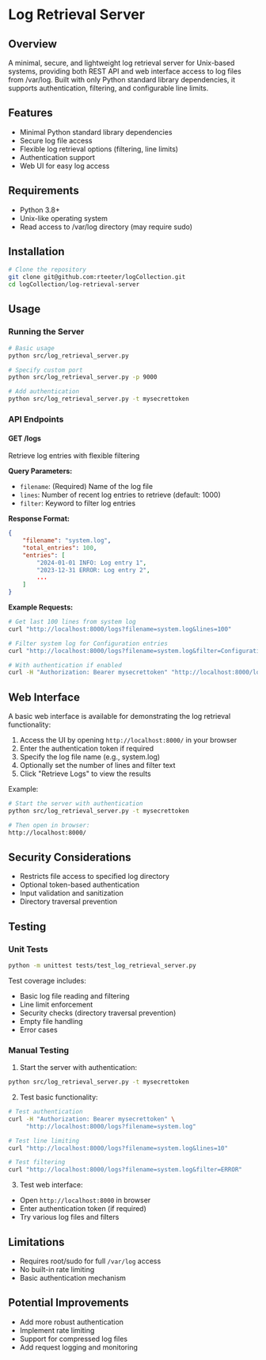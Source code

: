 # Log Retrieval Server

## Overview
A minimal, secure, and lightweight log retrieval server for Unix-based systems, providing both REST API and web interface access to log files from /var/log. Built with only Python standard library dependencies, it supports authentication, filtering, and configurable line limits.

## Features
- Minimal Python standard library dependencies
- Secure log file access
- Flexible log retrieval options (filtering, line limits)
- Authentication support
- Web UI for easy log access

## Requirements
- Python 3.8+
- Unix-like operating system
- Read access to /var/log directory (may require sudo)

## Installation
```bash
# Clone the repository
git clone git@github.com:rteeter/logCollection.git
cd logCollection/log-retrieval-server
```

## Usage

### Running the Server
```bash
# Basic usage
python src/log_retrieval_server.py

# Specify custom port
python src/log_retrieval_server.py -p 9000

# Add authentication
python src/log_retrieval_server.py -t mysecrettoken
```

### API Endpoints

#### GET /logs
Retrieve log entries with flexible filtering

**Query Parameters:**
- `filename`: (Required) Name of the log file
- `lines`: Number of recent log entries to retrieve (default: 1000)
- `filter`: Keyword to filter log entries

**Response Format:**
```json
{
    "filename": "system.log",
    "total_entries": 100,
    "entries": [
        "2024-01-01 INFO: Log entry 1",
        "2023-12-31 ERROR: Log entry 2",
        ...
    ]
}
```

**Example Requests:**
```bash
# Get last 100 lines from system log
curl "http://localhost:8000/logs?filename=system.log&lines=100"

# Filter system log for Configuration entries
curl "http://localhost:8000/logs?filename=system.log&filter=Configuration"

# With authentication if enabled
curl -H "Authorization: Bearer mysecrettoken" "http://localhost:8000/logs?filename=system.log"
```

## Web Interface
A basic web interface is available for demonstrating the log retrieval functionality:

1. Access the UI by opening `http://localhost:8000/` in your browser
2. Enter the authentication token if required
3. Specify the log file name (e.g., system.log)
4. Optionally set the number of lines and filter text
5. Click "Retrieve Logs" to view the results

Example:
```bash
# Start the server with authentication
python src/log_retrieval_server.py -t mysecrettoken

# Then open in browser:
http://localhost:8000/
```

## Security Considerations
- Restricts file access to specified log directory
- Optional token-based authentication
- Input validation and sanitization
- Directory traversal prevention

## Testing

### Unit Tests
```bash
python -m unittest tests/test_log_retrieval_server.py
```

Test coverage includes:
- Basic log file reading and filtering
- Line limit enforcement
- Security checks (directory traversal prevention)
- Empty file handling
- Error cases

### Manual Testing
1. Start the server with authentication:
```bash
python src/log_retrieval_server.py -t mysecrettoken
```

2. Test basic functionality:
```bash
# Test authentication
curl -H "Authorization: Bearer mysecrettoken" \
     "http://localhost:8000/logs?filename=system.log"

# Test line limiting
curl "http://localhost:8000/logs?filename=system.log&lines=10"

# Test filtering
curl "http://localhost:8000/logs?filename=system.log&filter=ERROR"
```

3. Test web interface:
- Open `http://localhost:8000` in browser
- Enter authentication token (if required)
- Try various log files and filters

## Limitations
- Requires root/sudo for full `/var/log` access
- No built-in rate limiting
- Basic authentication mechanism

## Potential Improvements
- Add more robust authentication
- Implement rate limiting
- Support for compressed log files
- Add request logging and monitoring

